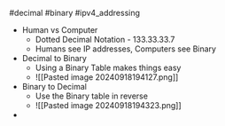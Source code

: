 #decimal #binary #ipv4_addressing

- Human vs Computer
	- Dotted Decimal Notation - 133.33.33.7
	- Humans see IP addresses, Computers see Binary
- Decimal to Binary
	- Using a Binary Table makes things easy
	- ![[Pasted image 20240918194127.png]]
- Binary to Decimal
	- Use the Binary table in reverse
	- ![[Pasted image 20240918194323.png]]
- 
	


